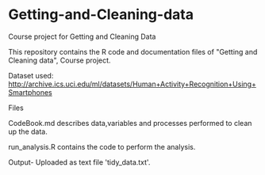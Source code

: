 # Getting-and-Cleaning-data
Course project for Getting and Cleaning Data

This repository contains the R code and documentation files of "Getting and Cleaning data", Course project.

Dataset used: http://archive.ics.uci.edu/ml/datasets/Human+Activity+Recognition+Using+Smartphones

Files

CodeBook.md describes data,variables and processes performed to clean up the data.

run_analysis.R contains the code to perform the analysis.

Output- Uploaded as text file 'tidy_data.txt'.
